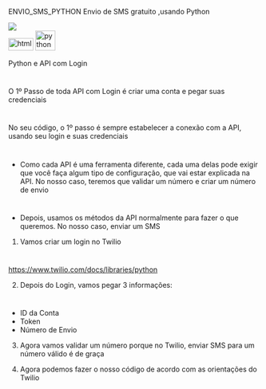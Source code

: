  ENVIO_SMS_PYTHON
 Envio de SMS  gratuito ,usando Python
 
 <div>
<img src="http://img.shields.io/static/v1?label=STATUS&message=%20FINALIZADO&color=GREEN&style=for-the-badge"/>
</div>
<div>
<a target="_blank" rel="noopener noreferrer nofollow" href="https://img.shields.io/badge/Twilio-F22F46?style=for-the-badge&logo=Twilio&logoColor=white"><img src="https://img.shields.io/badge/Twilio-F22F46?style=for-the-badge&logo=Twilio&logoColor=white" alt="html" width="50" height="25" data-canonical-src="https://cdn.icon-icons.com/icons2/2415/PNG/512/html_original_wordmark_logo_icon_146478.png" style="max-width: 100%;"></a>
<a target="_blank" rel="noopener noreferrer nofollow" href="https://camo.githubusercontent.com/f06aea2585a5ebb7c97ff88c1e3ec42fe92502fbd897abe4bf2e56eb7039e1aa/68747470733a2f2f63646e2e69636f6e2d69636f6e732e636f6d2f69636f6e73322f3131322f504e472f3531322f707974686f6e5f31383839342e706e67"><img src="https://camo.githubusercontent.com/f06aea2585a5ebb7c97ff88c1e3ec42fe92502fbd897abe4bf2e56eb7039e1aa/68747470733a2f2f63646e2e69636f6e2d69636f6e732e636f6d2f69636f6e73322f3131322f504e472f3531322f707974686f6e5f31383839342e706e67" alt="python" width="40" height="40" data-canonical-src="https://cdn.icon-icons.com/icons2/112/PNG/512/python_18894.png" style="max-width: 100%;"></a></p>
</div>

 Python e API com Login
# 
 O 1º Passo de toda API com Login é criar uma conta e pegar suas credenciais
# 
 No seu código, o 1º passo é sempre estabelecer a conexão com a API, usando seu login e suas credenciais
# 
 - Como cada API é uma ferramenta diferente, cada uma delas pode exigir que você faça algum tipo de configuração, que vai estar explicada na API. No nosso caso, teremos que validar um número e criar um número de envio
# 
 - Depois, usamos os métodos da API normalmente para fazer o que queremos. No nosso caso, enviar um SMS

 1. Vamos criar um login no Twilio
# 
 https://www.twilio.com/docs/libraries/python

 2. Depois do Login, vamos pegar 3 informações:
# 
 - ID da Conta
 - Token
 - Número de Envio

 3. Agora vamos validar um número porque no Twilio, enviar SMS para um número válido é de graça

 4. Agora podemos fazer o nosso código de acordo com as orientações do Twilio
